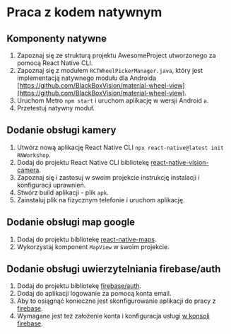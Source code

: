 # Praca z kodem natywnym

## Komponenty natywne

1. Zapoznaj się ze strukturą projektu AwesomeProject utworzonego za pomocą React Native CLI.
1. Zapoznaj się z modułem `RCTWheelPickerManager.java`, który jest implementacją natywnego modułu dla Androida [https://github.com/BlackBoxVision/material-wheel-view](https://github.com/BlackBoxVision/material-wheel-view).
1. Uruchom Metro `npm start` i uruchom aplikację w wersji Android `a`. 
1. Przetestuj natywny moduł.

## Dodanie obsługi kamery

1. Utwórz nową aplikację React Native CLI `npx react-native@latest init RNWorkshop`.
1. Dodaj do projektu React Native CLI bibliotekę [react-native-vision-camera](https://github.com/mrousavy/react-native-vision-camera).
1. Zapoznaj się i zastosuj w swoim projekcie instrukcję instalacji i konfiguracji uprawnień.
1. Stwórz build aplikacji - plik `apk`.
1. Zainstaluj plik na fizycznym telefonie i uruchom aplikację.

## Dodanie obsługi map google

1. Dodaj do projektu bibliotekę [react-native-maps](https://github.com/react-native-maps/react-native-maps).
2. Wykorzystaj komponent `MapView` w swoim projekcie.

## Dodanie obsługi uwierzytelniania firebase/auth

1. Dodaj do projektu bibliotekę [firebase/auth](https://www.npmjs.com/package/@react-native-firebase/auth).
2. Dodaj do aplikacji logowanie za pomocą konta email.
3. Aby to osiągnąć konieczne jest skonfigurowanie aplikacji do pracy z [firebase](https://www.npmjs.com/package/@react-native-firebase/app).
4. Wymagane jest też założenie konta i konfiguracja usługi [w konsoli firebase](https://console.firebase.google.com/).



